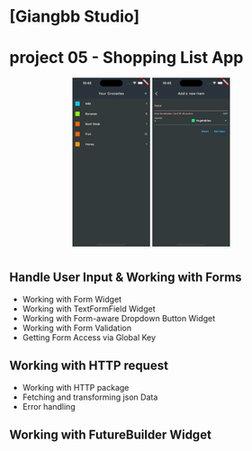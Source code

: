 # [Giangbb Studio]

# project 05 - Shopping List App

<div class="image-container" align="center">
  <img src="readme/img1.png" alt="Image 1"  height="300">
  <img src="readme/img2.png" alt="Image 2"  height="300">
</div>

#

## Handle User Input & Working with Forms

- Working with Form Widget
- Working with TextFormField Widget
- Working with Form-aware Dropdown Button Widget
- Working with Form Validation
- Getting Form Access via Global Key

## Working with HTTP request

- Working with HTTP package
- Fetching and transforming json Data
- Error handling

## Working with FutureBuilder Widget 